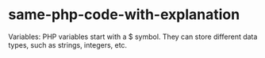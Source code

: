 # same-php-code-with-explanation

Variables:
PHP variables start with a $ symbol. They can store different data types, such as strings, integers, etc.

